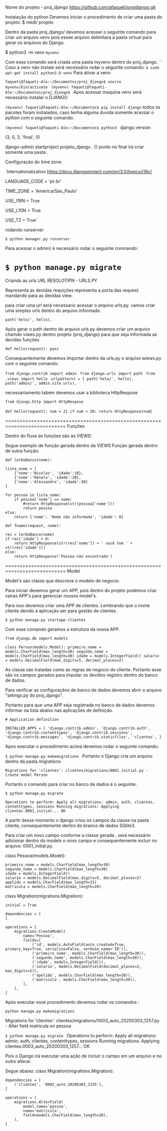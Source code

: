 Nome do projeto - proj_django
https://github.com/afaqueti/projdjango.git


Instalação do python
Devemos iniciar o procedimento de criar uma pasta do projeto: $ mkdir projeto

Dentro da pasta proj_django/ devemos acessar o seguinte comando para criar um arquivo venv pois essee arquivo delimitara a pasta virtual para gerar os arquivos do Django. 

$ python3 -m venv `myvenv` 

Com esse comando será criada uma pasta myvenv dentro do proj_django.
 `` Caso a venv não instale será necessário rodar o seguinte comando: 
` $ sudo apt-get install python3.6-venv
`
Para ativar a venv:

`faqueti@faqueti-Ale:~/Documentos/proj_django$ source myvenv/bin/activate
`
`(myvenv) faqueti@faqueti-Ale:~/Documentos/proj_django$
`
 Apos acessar maquina venv será necessário instalar o DJANGO

`(myvenv) faqueti@faqueti-Ale:~/Documentos$ pip install django` todos os pacotes foram instalados, caso tenha alguma duvida somente acessar o python com o seguinte comando.

`(myvenv) faqueti@faqueti-Ale:~/Documentos$ python3
`
django.version

(3, 0, 3, 'final', 0)

django-admin startproject projeto_django . O ponto no final irá criar somente uma pasta .

Configuração do time zone:

`Internationalization
 https://docs.djangoproject.com/en/3.0/topics/i18n/

LANGUAGE_CODE = 'pt-br'

TIME_ZONE = 'America/Sao_Paulo'

USE_I18N = True

USE_L10N = True

USE_TZ = True`

rodando runserver

`$ python manager.py runserver`

Para acessar o admin/ é necessário rodar o seguinte comnando:

`$ python manage.py migrate
`
===========================================================================
Criando as urls
URL RESOLOTIPN - URLS.PY

Representa as devidas requições representa a porta das request. mandando para as devidas view.


para criar uma url será necessario acessar o arquivo  urls.py. vamos criar uma simples urls
dentro do arquivo informado.

`path('helo/', hello),
`

Após gerar o path dentro do arquivo urls.py devemos criar um arquivo chamdo viwes.py dentro projeto 
(proj_django) para que seja informada as devidas funções 

`def hello(request):
    pass`

Consequantemente devemos importar dentro da urls.py o arquivo wiews.py com o seguinte comando:

`from django.contrib import admin
`
`from django.urls import path
`
`from .views import hello
`
`urlpatterns = [
    path('helo/', hello),
    path('admin/', admin.site.urls),`

necessariamento tabém devemos usar a biblioteca HttpRespose

`from django.http import HttpRespose`

`def hello(request):
    num = 21
    if num > 20:
        return HttpResponse(num`)

===========================================================================
Funções

Dentro do fluxo as funções são as VIEWS:

Segue exemplo de função gerada dentro da VIEWS
Função gerada dentro de outra função:


`def lerDoBanco(nome):`

    lista_nome = [
        {'nome':'Nicolas', 'idade':10},
        {'nome':'Renata', 'idade':20},
        {'nome':'Alessandro', 'idade':30}
    ]

    for pessoa in lista_nome:
        if pessoa['nome'] == nome:
            #return HttpResponse(str(pessoa['nome']))
            return pessoa
    else:
        return {'nome': 'Nome não informado', 'idade': 0}

`def fname(request, nome):`

    res = lerDoBanco(nome)
    if res['idade'] > 0:
        return HttpResponse(str(res['nome']) + ' você tem ' + str(res['idade']))
    else:
        return HttpResponse('Pessoa não encontrada')
        

===========================================================================
Model

Model's são classe que descreve o modelo de negocio.

Para iniciar devemos gerar um APP, pois dentro do projeto podemos criar vairas
APP's para gerenciar nossos model's.

Para isso devemos criar uma APP de clientes. Lembrando que o nome cliente devido 
a aplicação ser para gestão de clientes.

`$ python manage.py startapp clientes
`

Com esse comando geramos a estrutura da nossa APP.

`from django.db import models
`

`class Person(models.Model):
    primeiro_nome = models.CharField(max_length=30)
    segundo_nome = models.CharField(max_length=30)
    idade = models.IntegerField()
    salario = models.DecimalField(max_digits=5, decimal_places=2)`
    
As classe são tratadas como as regras de negocio do cliente. Portanto esse são os campos gerados
para imputar os devidos registro dentro do banco de dados.

Para verificar as configuraçẽos de banco de dados devemos abrir o arquivo
"setings.py do proj_django".

Portanto para que uma APP seja registrada no banco de dados devemos informar na lista 
abaixo nas aplicações de definição.

`# Application definition
`

`INSTALLED_APPS = [
    'django.contrib.admin',
    'django.contrib.auth',
    'django.contrib.contenttypes',
    'django.contrib.sessions',
    'django.contrib.messages',
    'django.contrib.staticfiles',
    'clientes',
]`

Apos executar o procedimento acima devemos rodar o seguinte comando:

`$ python manage.py makemigrations
`
Portanto o Django cria um arquivo dentro da pasta migrations:

`Migrations for 'clientes':
  clientes/migrations/0001_initial.py
    - Create model Person`

Portanto o comando para criar no banco de dados é o seguinte:

`$ python manage.py migrate`


`Operations to perform:
  Apply all migrations: admin, auth, clientes, contenttypes, sessions
Running migrations:
  Applying clientes.0001_initial... OK`
  
A partir desse momento o django criou os campos da classe na pasta 
cliente, consequentemente dentro do branco de dados SQlite3.

Para criar um novo campo conforme a classe gerada , será necessário adicionar
dentro do models o novo campo e consequentemente incluir no arquivo:
0001_initial.py.

class Pessoa(models.Model):

    primeiro_nome = models.CharField(max_length=30)
    segundo_nome = models.CharField(max_length=30)
    idade = models.IntegerField()
    salario = models.DecimalField(max_digits=5, decimal_places=2)
    apelido = models.CharField(max_length=15)
    matricula = models.CharField(max_length=20)


class Migration(migrations.Migration):

    initial = True

    dependencies = [
    ]

    operations = [
        migrations.CreateModel(
            name='Pessoa',
            fields=[
                ('id', models.AutoField(auto_created=True, primary_key=True, serialize=False, verbose_name='ID')),
                ('primeiro_nome', models.CharField(max_length=30)),
                ('segundo_nome', models.CharField(max_length=30)),
                ('idade', models.IntegerField()),
                ('salario', models.DecimalField(decimal_places=2, max_digits=5)),
                ('apelido', models.CharField(max_length=30)),
                ('matricula', models.CharField(max_length=30)),
            ],
        ),
    ]




Após executar esse procedimento devemos rodar os comandos :

`python manage.py makemigrations`

Migrations for 'clientes':
  clientes/migrations/0003_auto_20200303_1257.py
    - Alter field matricula on pessoa

`$ python manage.py migrate
`
Operations to perform:
  Apply all migrations: admin, auth, clientes, contenttypes, sessions
Running migrations:
  Applying clientes.0003_auto_20200303_1257... OK

Pois o Django irá executar uma ação de incluir o campo em um arquivo e no outro
alterar.

Segue abaixo:
class Migration(migrations.Migration):

    dependencies = [
        ('clientes', '0002_auto_20200303_1255'),
    ]

    operations = [
        migrations.AlterField(
            model_name='pessoa',
            name='matricula',
            field=models.CharField(max_length=20),
        ),
    ]

